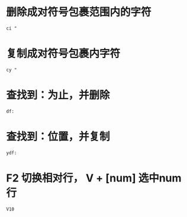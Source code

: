 # 删除成对符号包裹范围内的字符
`ci "`

# 复制成对符号包裹内字符
`cy "`

# 查找到：为止，并删除
`df:`

# 查找到：位置，并复制
`ydf:`


# F2 切换相对行， V + [num] 选中num 行

`V10`